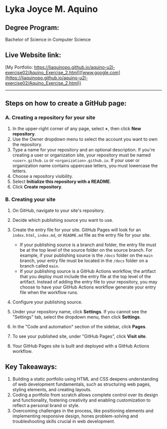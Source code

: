 # Lyka Joyce M. Aquino

## Degree Program: 
Bachelor of Science in Computer Science

## Live Website link: 
[My Portfolio: https://ljaquinopo.github.io/aquino-u2l-exercise02/Aquino_Exercise_2.html]([www.google.com](https://ljaquinopo.github.io/aquino-u2l-exercise02/Aquino_Exercise_2.html))

---

## Steps on how to create a GitHub page:

### A. Creating a repository for your site
1. In the upper-right corner of any page, select **+**, then click **New repository**.
2. Use the Owner dropdown menu to select the account you want to own the repository.
3. Type a name for your repository and an optional description. If you're creating a user or organization site, your repository must be named `<user>.github.io` or `<organization>.github.io`. If your user or organization name contains uppercase letters, you must lowercase the letters.
4. Choose a repository visibility. 
5. Select **Initialize this repository with a README**.
6. Click **Create repository**.

### B. Creating your site
1. On GitHub, navigate to your site's repository.
2. Decide which publishing source you want to use.
3. Create the entry file for your site. GitHub Pages will look for an `index.html`, `index.md`, or `README.md` file as the entry file for your site.

    - If your publishing source is a branch and folder, the entry file must be at the top level of the source folder on the source branch. For example, if your publishing source is the `/docs` folder on the `main` branch, your entry file must be located in the `/docs` folder on a branch called `main`.
    - If your publishing source is a GitHub Actions workflow, the artifact that you deploy must include the entry file at the top level of the artifact. Instead of adding the entry file to your repository, you may choose to have your GitHub Actions workflow generate your entry file when the workflow runs.

4. Configure your publishing source.
5. Under your repository name, click **Settings**. If you cannot see the "Settings" tab, select the dropdown menu, then click **Settings**.
6. In the "Code and automation" section of the sidebar, click **Pages**.
7. To see your published site, under "GitHub Pages", click **Visit site**.
8. Your GitHub Pages site is built and deployed with a GitHub Actions workflow.

## Key Takeaways:

1. Building a static portfolio using HTML and CSS deepens understanding of web development fundamentals, such as structuring web pages, styling elements, and creating layouts.
2. Coding a portfolio from scratch allows complete control over its design and functionality, fostering creativity and enabling customization to reflect a personal brand or style.
3. Overcoming challenges in the process, like positioning elements and implementing responsive design, hones problem-solving and troubleshooting skills crucial in web development.

